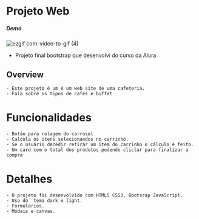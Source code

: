 # Projeto Web
##### Demo
![ezgif com-video-to-gif (4)](https://github.com/Penedok/Serenatto/assets/101909876/338aa01b-6db7-4d73-9c34-18e585f85a98)


 - Projeto final bootstrap que desenvolvi  do curso da Alura 


## Overview
    - Este projeto é um é um web site de uma cafeteria.
    - Fala sobre os tipos de cafés e buffet
# Funcionalidades 
    - Botão para rolagem do carrosel 
    - Calcula os itens selecionandos no carrinho. 
    - Se o usuário decedir retirar um item do carrinho o cálculo é feito.
    - Um card com o total dos produtos podendo cliclar para finalizar a compra
    
# Detalhes 
    - O projeto foi desenvolvido com HTML5 CSS3, Bootsrap JavaScript.
    - Uso do  tema dark e light.
    - Formularios.
    - Modais e canvas.
    


